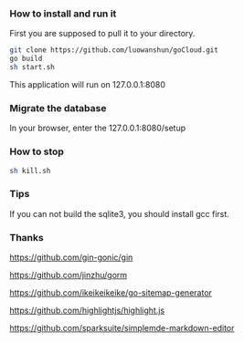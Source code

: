 ### How to install and run it
First you are supposed to pull it to your directory.
```bash
git clone https://github.com/luowanshun/goCloud.git
go build
sh start.sh
```
This application will run on 127.0.0.1:8080
### Migrate the database
In your browser, enter the 127.0.0.1:8080/setup
### How to stop
```bash
sh kill.sh
```
### Tips
If you can not build the sqlite3, you should install gcc first.
### Thanks
https://github.com/gin-gonic/gin


https://github.com/jinzhu/gorm


https://github.com/ikeikeikeike/go-sitemap-generator


https://github.com/highlightjs/highlight.js


https://github.com/sparksuite/simplemde-markdown-editor